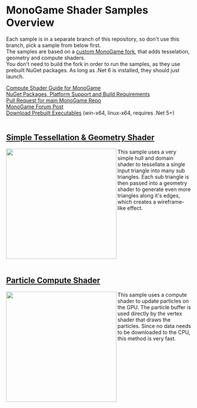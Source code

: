 # MonoGame Shader Samples Overview

Each sample is in a separate branch of this repository, so don't use this branch, pick a sample from below first.<br>
The samples are based on a [custom MonoGame fork](https://github.com/cpt-max/MonoGame), that adds tesselation, geometry and compute shaders.<br>
You don't need to build the fork in order to run the samples, as they use prebuilt NuGet packages. As long as .Net 6 is installed, they should just launch.<br>

[Compute Shader Guide for MonoGame](https://github.com/cpt-max/Docs/blob/master/MonoGame%20Compute%20Shader%20Guide.md)<br>
[NuGet Packages, Platform Support and Build Requirements](https://github.com/cpt-max/Docs/blob/master/Build%20Requirements.md)<br>
[Pull Request for main MonoGame Repo](https://github.com/MonoGame/MonoGame/pull/7533)<br>
[MonoGame Forum Post](https://community.monogame.net/t/compute-tessellation-geometry-shader/16676)<br>
[Download Prebuilt Executables](https://www.dropbox.com/s/v4gg77pzbniykha/Monogame.Shader.Samples.zip?dl=1) (win-x64, linux-x64, requires .Net 5+)
<br><br>

## [Simple Tessellation & Geometry Shader](https://github.com/cpt-max/MonoGame-Shader-Samples-Mobile/tree/tesselation_geometry)
[<img align="left" width="300" src="Screenshots/TesselationGeometry.jpg">](https://github.com/cpt-max/MonoGame-Shader-Samples/tree/tesselation_geometry)
This sample uses a very simple hull and domain shader to tessellate a single input triangle into many sub triangles. Each sub triangle is then passed into a geometry shader to generate even more triangles along it's edges, which creates a wireframe-like effect.
<br clear="left"/><br>

## [Particle Compute Shader](https://github.com/cpt-max/MonoGame-Shader-Samples-Mobile/tree/compute_gpu_particles)
[<img align="left" width="300" src="Screenshots/ComputeParticles.jpg">](https://github.com/cpt-max/MonoGame-Shader-Samples/tree/compute_gpu_particles)
This sample uses a compute shader to update particles on the GPU. The particle buffer is used directly by the vertex shader that draws the particles. Since no data needs to be downloaded to the CPU, this method is very fast.
<br clear="left"/><br>










